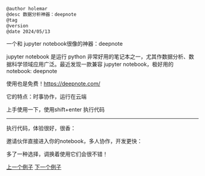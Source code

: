 
```markdown
@author holemar
@desc 数据分析神器：deepnote
@tag
@version 
@date 2024/05/13
```

一个和 jupyter notebook很像的神器：deepnote

jupyter notebook 是运行 python 非常好用的笔记本之一，尤其作数据分析、数据科学领域应用广泛。最近发现一款兼容 jupyter notebook，极好用的notebook: deepnote

使用也是免费！https://deepnote.com/

它的特点：时事协作，运行在云端

上手使用一下，使用shift+enter 执行代码

------

  执行代码，体验很好，很香：

邀请伙伴直接进入你的notebook，多人协作，开发更快：

多了一种选择，调换着使用它们会很不错！

[上一个例子](176.md)    [下一个例子](178.md)